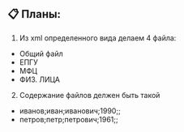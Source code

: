 ## 📋 Планы:

1. Из xml определенного вида делаем 4 файла:
- Общий файл 
- ЕПГУ
- МФЦ
- ФИЗ. ЛИЦА

2. Содержание файлов делжен быть такой
- иванов;иван;иванович;1990;;
- петров;петр;петрович;1961;;